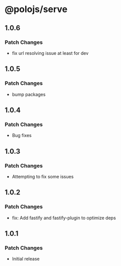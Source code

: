 # @polojs/serve

## 1.0.6

### Patch Changes

- fix url resolving issue at least for dev

## 1.0.5

### Patch Changes

- bump packages

## 1.0.4

### Patch Changes

- Bug fixes

## 1.0.3

### Patch Changes

- Attempting to fix some issues

## 1.0.2

### Patch Changes

- fix: Add fastify and fastify-plugin to optimize deps

## 1.0.1

### Patch Changes

- Initial release
